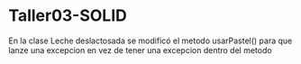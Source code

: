 # Taller03-SOLID
En la clase Leche deslactosada se modificó el metodo usarPastel() para que lanze una excepcion en vez de tener una excepcion dentro del metodo 

